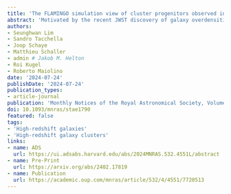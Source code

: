 ```yaml
---
title: 'The FLAMINGO simulation view of cluster progenitors observed in the epoch of reionization with JWST'
abstract: 'Motivated by the recent JWST discovery of galaxy overdensities during the Epoch of Reionzation, we examine the physical properties of {{< math >}}$\mathrm{high}-z${{< /math >}} protoclusters and their evolution using the Full-hydro Large-scale structure simulations with All-sky Mapping for the Interpretation of Next Generation Observations (FLAMINGO) simulation suite. We investigate the impact of the apertures used to define protoclusters, because the heterogeneous apertures used in the literature have limited our understanding of the population. Our results are insensitive to the uncertainties of the subgrid models at a given resolution, whereas further investigation into the dependence on numerical resolution is needed. When considering galaxies more massive than {{< math >}}$M_{\ast} \approx 10^{8}\ M_{\odot}${{< /math >}}, the FLAMINGO simulations predict a dominant contribution from progenitors similar to those of the Coma cluster to the cosmic star formation rate density during the reionization epoch. Our results indicate the onset of suppression of star formation in the protocluster environments as early as {{< math >}}$z \approx 5${{< /math >}}. The galaxy number density profiles are similar to NFW (Navarro-Frenk-White profile) at {{< math >}}$z \lesssim 1${{< /math >}} while showing a steeper slope at earlier times before the formation of the core. Different from most previous simulations, the predicted star formation history for individual protoclusters is in good agreement with observations. We demonstrate that, depending on the aperture, the integrated physical properties including the total (dark matter and baryonic) mass can be biased by a factor of {{< math >}}$2${{< /math >}} to {{< math >}}$5${{< /math >}} at {{< math >}}$z = 5.5-7${{< /math >}}, and by an order of magnitude at {{< math >}}$z \lesssim 4${{< /math >}}. This correction suffices to remove the {{< math >}}$\approx 3\sigma${{< /math >}} tensions with the number density of structures found in recent JWST observations.'
authors:
- Seunghwan Lim
- Sandro Tacchella
- Joop Schaye
- Matthieu Schaller
- admin # Jakob M. Helton
- Roi Kugel
- Roberto Maiolino
date: '2024-07-24'
publishDate: '2024-07-24'
publication_types:
- article-journal
publication: 'Monthly Notices of the Royal Astronomical Society, Volume 532, Issue 4, pages 4551-4569'
doi: 10.1093/mnras/stae1790
featured: false
tags:
- 'High-redshift galaxies'
- 'High-redshift galaxy clusters'
links:
- name: ADS
  url: https://ui.adsabs.harvard.edu/abs/2024MNRAS.532.4551L/abstract
- name: Pre-Print
  url: https://arxiv.org/abs/2402.17819
- name: Publication
  url: https://academic.oup.com/mnras/article/532/4/4551/7720513
---
```

